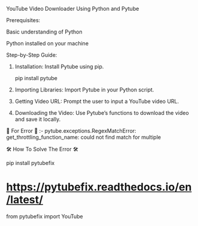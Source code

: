 YouTube Video Downloader Using Python and Pytube

Prerequisites:

Basic understanding of Python

Python installed on your machine


Step-by-Step Guide:

1. Installation: Install Pytube using pip.

    pip install pytube


2. Importing Libraries: Import Pytube in your Python script.


3. Getting Video URL: Prompt the user to input a YouTube video URL.


4. Downloading the Video: Use Pytube’s functions to download the video and save it locally.



 🚫 For Error 🚫 :- pytube.exceptions.RegexMatchError: get_throttling_function_name: could not find match for multiple

🛠️ How To Solve The Error 🛠️ 

   pip install pytubefix 

 # https://pytubefix.readthedocs.io/en/latest/
   
   from pytubefix import YouTube







